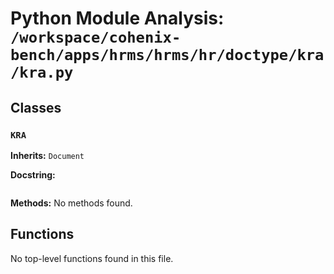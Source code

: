 # Python Module Analysis: `/workspace/cohenix-bench/apps/hrms/hrms/hr/doctype/kra/kra.py`

## Classes

### `KRA`
**Inherits:** `Document`


**Docstring:**
```

```

**Methods:**
No methods found.




## Functions

No top-level functions found in this file.
